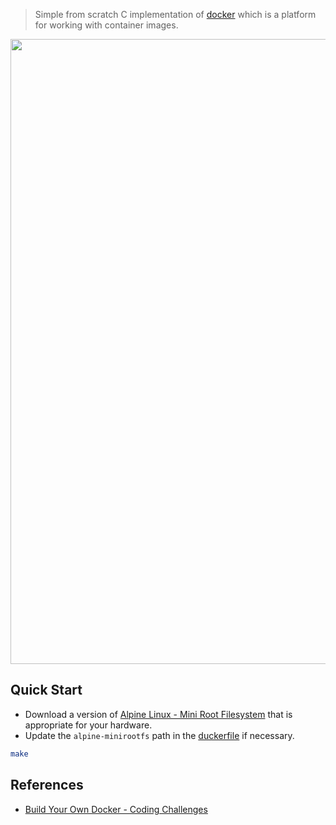 > Simple from scratch C implementation of [docker](https://en.wikipedia.org/wiki/Docker_(software)) which is a platform for working with container images.

<image src="./images/demo.png" width="1000">

## Quick Start
- Download a version of [Alpine Linux - Mini Root Filesystem](https://www.alpinelinux.org/downloads/) that is appropriate for your hardware.
- Update the `alpine-minirootfs` path in the [duckerfile](./duckerfile) if necessary.
``` bash
make
```

## References
- [Build Your Own Docker - Coding Challenges](https://codingchallenges.fyi/challenges/challenge-docker/)
